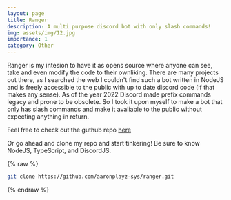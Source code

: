 ```yaml
---
layout: page
title: Ranger
description: A multi purpose discord bot with only slash commands!
img: assets/img/12.jpg
importance: 1
category: Other
---
```


Ranger is my intesion to have it as opens source where anyone can see, take and even modify the code to their ownliking. There are many projects out there, as I searched the web I couldn't find such a bot written in NodeJS and is freely accessible to the public with up to date discord code (if that makes any sense). As of the year 2022 Discord made prefix commands legacy and prone to be obsolete. So I took it upon myself to make a bot that only has slash commands and  make it avaliable to the public without expecting anything in return.

Feel free to check out the  guthub repo [here](https://github.com/aaronplayz-sys/ranger)

Or go ahead and clone my repo and start tinkering! Be sure to know NodeJS, TypeScript, and DiscordJS.

{% raw %}
```bash
git clone https://github.com/aaronplayz-sys/ranger.git
```
{% endraw %}
